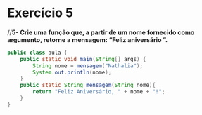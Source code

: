 # Exercício 5

//**5- Crie uma função que, a partir de um nome fornecido como argumento, retorne a mensagem: “Feliz aniversário <nome>”.**

```java
public class aula {
    public static void main(String[] args) {
        String nome = mensagem("Nathalia");
        System.out.println(nome);
    }
    public static String mensagem(String nome){
        return "Feliz Aniversário, " + nome + "!";
    }
}
